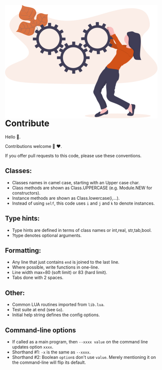 <a name=top></a>

<img align=right width=550 src=/docs/img/contrib.png>

# Contribute
Hello :wave:.  

Contributions welcome :kiss: :heart:.

If you offer pull requests to this code, please use these conventions.

## Classes:
- Classes names in camel case, starting with an Upper case char. 
- Class methods are shown as Class.UPPERCASE (e.g. Module.NEW for constructors).
- Instance methods are shown as Class.lowercase(i,...).
- Instead of using `self`, this code uses `i` and `j` and `k` to denote instances.

## Type hints:
- Type hints are defined in terms of class names or  int,real, str,tab,bool.
-  ?type denotes optional arguments.

## Formatting:
- Any line that just contains `end` is joined to the last line.
- Where possible, write functions in one-line.
- Line width max=80 (soft limit) or 83 (hard limit). 
- Tabs done with 2 spaces.

## Other:
- Common LUA routines imported from `lib.lua`.
- Test suite at end (see `Go`).
- Initial help string defines the config options.

## Command-line options
- If called as a main program, then `--xxxx value` on the command line updates option `xxxx`.
- Shorthand #1: `-x`  is the same as  `--xxxx`.
- Shorthand #2: Boolean `option`s don't use `value`.
  Merely mentioning it on the command-line will flip its default.
